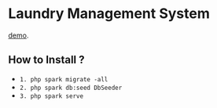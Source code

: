 # Laundry Management System

[demo](http://isra-km.my.id/).


## How to Install ?

- `1. php spark migrate -all`
- `2. php spark db:seed DbSeeder`
- `3. php spark serve`

